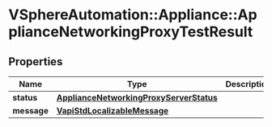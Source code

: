# VSphereAutomation::Appliance::ApplianceNetworkingProxyTestResult

## Properties
Name | Type | Description | Notes
------------ | ------------- | ------------- | -------------
**status** | [**ApplianceNetworkingProxyServerStatus**](ApplianceNetworkingProxyServerStatus.md) |  | 
**message** | [**VapiStdLocalizableMessage**](VapiStdLocalizableMessage.md) |  | 


